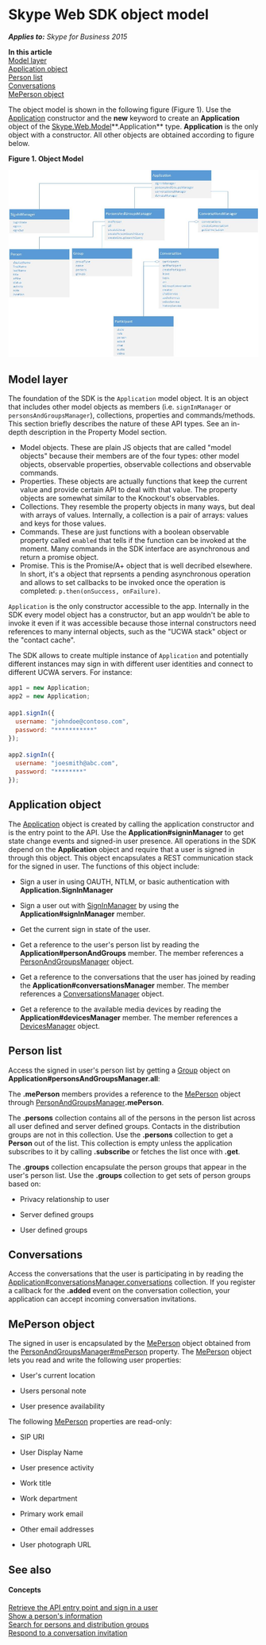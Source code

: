 
# Skype Web SDK object model


 _**Applies to:** Skype for Business 2015_

 **In this article**  
[Model layer](#sectionSection0)  
[Application object](#sectionSection1)  
[Person list](#sectionSection2)  
[Conversations](#sectionSection3)  
[MePerson object](#sectionSection4)  


The object model is shown in the following figure (Figure 1). Use the [Application](https://ucwa.skype.com/reference/WebSDK/interfaces/_s4b_sdk_d_.jcafe.application.html) constructor and the **new** keyword to create an **Application** object of the [Skype.Web.Model](https://msdn.microsoft.com/en-us/library/office/dn962123(v=office.16).aspx)**.Application** type. **Application** is the only object with a constructor. All other objects are obtained according to figure below.

**Figure 1. Object Model**


![Skype Web SDK Object Model](../images/317a0cf1-8468-4657-805f-9a12440f1188.jpg)

## Model layer
<a name="sectionSection0"> </a>

The foundation of the SDK is the `Application` model object. It is an object that includes other model objects as members (i.e. `signInManager` or `personsAndGroupsManager`), collections, properties and commands/methods. This section briefly describes the nature of these API types. See an in-depth description in the Property Model section.

- Model objects. These are plain JS objects that are called "model objects" because their members are of the four types: other model objects, observable properties, observable collections and observable commands.
- Properties. These objects are actually functions that keep the current value and provide certain API to deal with that value. The property objects are somewhat similar to the Knockout's observables.
- Collections. They resemble the property objects in many ways, but deal with arrays of values. Internally, a collection is a pair of arrays: values and keys for those values.
- Commands. These are just functions with a boolean observable property called `enabled` that tells if the function can be invoked at the moment. Many commands in the SDK interface are asynchronous and return a promise object.
- Promise. This is the Promise/A+ object that is well decribed elsewhere. In short, it's a object that reprsents a pending asynchronous operation and allows to set callbacks to be invoked once the operation is completed: `p.then(onSuccess, onFailure)`.

`Application` is the only constructor accessible to the app. Internally in the SDK every model object has a constructor, but an app wouldn't be able to invoke it even if it was accessible because those internal constructors need references to many internal objects, such as the "UCWA stack" object or the "contact cache".

The SDK allows to create multiple instance of `Application` and potentially different instances may sign in with different user identities and connect to different UCWA servers. For instance:

```js
app1 = new Application;
app2 = new Application;

app1.signIn({
  username: "johndoe@contoso.com",
  password: "***********"
});

app2.signIn({
  username: "joesmith@abc.com",
  password: "********"
});
```

## Application object
<a name="sectionSection1"> </a>

The [Application](https://ucwa.skype.com/reference/WebSDK/interfaces/_s4b_sdk_d_.jcafe.application.html) object is created by calling the application constructor and is the entry point to the API. Use the **Application#signinManager** to get state change events and signed-in user presence. All operations in the SDK depend on the **Application** object and require that a user is signed in through this object. This object encapsulates a REST communication stack for the signed in user. The functions of this object include:

- Sign a user in using OAUTH, NTLM, or basic authentication with **Application.SignInManager**
    
- Sign a user out with [SignInManager](https://ucwa.skype.com/reference/WebSDK/interfaces/_s4b_sdk_d_.jcafe.signinmanager.html) by using the **Application#signInManager** member.
    
- Get the current sign in state of the user.
    
- Get a reference to the user's person list by reading the **Application#personAndGroups** member. The member references a [PersonAndGroupsManager](https://ucwa.skype.com/reference/WebSDK/interfaces/_s4b_sdk_d_.jcafe.personsandgroupsmanager.html) object.
    
- Get a reference to the conversations that the user has joined by reading the **Application#conversationsManager** member. The member references a [ConversationsManager](https://ucwa.skype.com/reference/WebSDK/interfaces/_s4b_sdk_d_.jcafe.conversationsmanager.html) object.
    
- Get a reference to the available media devices by reading the **Application#devicesManager** member. The member references a [DevicesManager](https://ucwa.skype.com/reference/WebSDK/interfaces/_s4b_sdk_d_.jcafe.devicesmanager.html) object.
    

## Person list
<a name="sectionSection2"> </a>

Access the signed in user's person list by getting a  [Group](https://ucwa.skype.com/reference/WebSDK/interfaces/_s4b_sdk_d_.jcafe.group.html) object on **Application#personsAndGroupsManager.all**:

The **.mePerson** members provides a reference to the [MePerson](https://ucwa.skype.com/reference/WebSDK/interfaces/_s4b_sdk_d_.jcafe.meperson.html) object through [PersonAndGroupsManager](https://ucwa.skype.com/reference/WebSDK/interfaces/_s4b_sdk_d_.jcafe.personsandgroupsmanager.html)**.mePerson**.  

The **.persons** collection contains all of the persons in the person list across all user defined and server defined groups. Contacts in the distribution groups are not in this collection. Use the **.persons** collection to get a **Person** out of the list. This collection is empty unless the application subscribes to it by calling **.subscribe** or fetches the list once with **.get**.

The **.groups** collection encapsulate the person groups that appear in the user's person list. Use the **.groups** collection to get sets of person groups based on:
    
- Privacy relationship to user
    
- Server defined groups
    
- User defined groups
    

## Conversations
<a name="sectionSection3"> </a>

Access the conversations that the user is participating in by reading the [Application#conversationsManager.conversations](https://ucwa.skype.com/reference/WebSDK/interfaces/_s4b_sdk_d_.jcafe.conversationsmanager.html#conversations) collection. If you register a callback for the **.added** event on the conversation collection, your application can accept incoming conversation invitations.


## MePerson object
<a name="sectionSection4"> </a>

The signed in user is encapsulated by the [MePerson](https://ucwa.skype.com/reference/WebSDK/interfaces/_s4b_sdk_d_.jcafe.meperson.html) object obtained from the [PersonAndGroupsManager#mePerson]( https://ucwa.skype.com/reference/WebSDK/interfaces/_s4b_sdk_d_.jcafe.personsandgroupsmanager.html#meperson) property. The [MePerson](https://ucwa.skype.com/reference/WebSDK/interfaces/_s4b_sdk_d_.jcafe.meperson.html) object lets you read and write the following user properties:


- User's current location 
    
- Users personal note 
    
- User presence availability 
    
The following [MePerson](https://ucwa.skype.com/reference/WebSDK/interfaces/_s4b_sdk_d_.jcafe.meperson.html) properties are read-only:


- SIP URI
    
- User Display Name
    
- User presence activity
    
- Work title
    
- Work department
    
- Primary work email
    
- Other email addresses
    
- User photograph URL
    

## See also
<a name="sectionSection4"> </a>


#### Concepts


[Retrieve the API entry point and sign in a user](GetAPIEntrySignIn.md)  
[Show a person's information](ShowPersonInfo.md)  
[Search for persons and distribution groups](SearchForPersonsAndGroups.md)  
[Respond to a conversation invitation](RespondToInvitation.md)  
